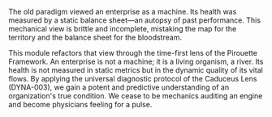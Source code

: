 The old paradigm viewed an enterprise as a machine. Its health was measured by a static balance sheet—an autopsy of past performance. This mechanical view is brittle and incomplete, mistaking the map for the territory and the balance sheet for the bloodstream.

This module refactors that view through the time-first lens of the Pirouette Framework. An enterprise is not a machine; it is a living organism, a river. Its health is not measured in static metrics but in the dynamic quality of its vital flows. By applying the universal diagnostic protocol of the Caduceus Lens (DYNA-003), we gain a potent and predictive understanding of an organization's true condition. We cease to be mechanics auditing an engine and become physicians feeling for a pulse.